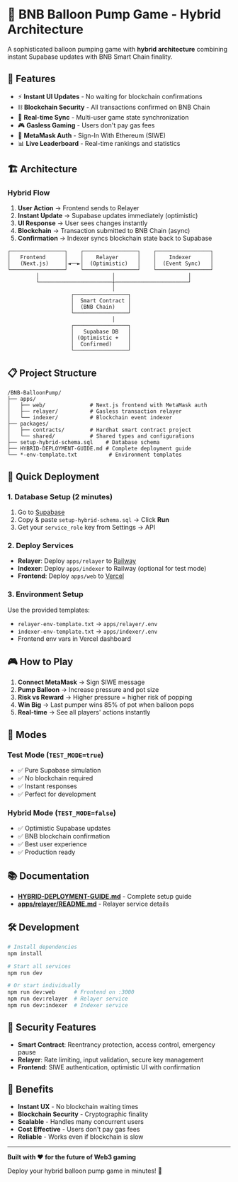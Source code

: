 # 🎈 BNB Balloon Pump Game - Hybrid Architecture

A sophisticated balloon pumping game with **hybrid architecture** combining instant Supabase updates with BNB Smart Chain finality.

## 🌟 Features

- ⚡ **Instant UI Updates** - No waiting for blockchain confirmations
- ⛓️ **Blockchain Security** - All transactions confirmed on BNB Chain  
- 🔄 **Real-time Sync** - Multi-user game state synchronization
- 🎮 **Gasless Gaming** - Users don't pay gas fees
- 🔐 **MetaMask Auth** - Sign-In With Ethereum (SIWE)
- 📊 **Live Leaderboard** - Real-time rankings and statistics

## 🏗️ Architecture

### Hybrid Flow
1. **User Action** → Frontend sends to Relayer
2. **Instant Update** → Supabase updates immediately (optimistic)
3. **UI Response** → User sees changes instantly
4. **Blockchain** → Transaction submitted to BNB Chain (async)
5. **Confirmation** → Indexer syncs blockchain state back to Supabase

```
┌─────────────────┐    ┌─────────────────┐    ┌─────────────────┐
│   Frontend      │    │    Relayer      │    │    Indexer      │
│   (Next.js)     │◄──►│  (Optimistic)   │    │  (Event Sync)   │
└─────────────────┘    └─────────────────┘    └─────────────────┘
         │                       │                       │
         └───────────────────────┼───────────────────────┘
                                 │
                    ┌─────────────────┐
                    │  Smart Contract │
                    │  (BNB Chain)    │
                    └─────────────────┘
                                 │
                    ┌─────────────────┐
                    │   Supabase DB   │
                    │ (Optimistic +   │
                    │  Confirmed)     │
                    └─────────────────┘
```

## 📋 Project Structure

```
/BNB-BalloonPump/
├── apps/
│   ├── web/              # Next.js frontend with MetaMask auth
│   ├── relayer/          # Gasless transaction relayer
│   └── indexer/          # Blockchain event indexer
├── packages/
│   ├── contracts/        # Hardhat smart contract project
│   └── shared/           # Shared types and configurations
├── setup-hybrid-schema.sql    # Database schema
├── HYBRID-DEPLOYMENT-GUIDE.md # Complete deployment guide
└── *-env-template.txt          # Environment templates
```

## 🚀 Quick Deployment

### 1. Database Setup (2 minutes)
1. Go to [Supabase](https://supabase.com/dashboard/project/uvmfrbiojefvtbfgbcfk/sql)
2. Copy & paste `setup-hybrid-schema.sql` → Click **Run**
3. Get your `service_role` key from Settings → API

### 2. Deploy Services
- **Relayer**: Deploy `apps/relayer` to [Railway](https://railway.app)
- **Indexer**: Deploy `apps/indexer` to Railway (optional for test mode)
- **Frontend**: Deploy `apps/web` to [Vercel](https://vercel.com)

### 3. Environment Setup
Use the provided templates:
- `relayer-env-template.txt` → `apps/relayer/.env`
- `indexer-env-template.txt` → `apps/indexer/.env`
- Frontend env vars in Vercel dashboard

## 🎮 How to Play

1. **Connect MetaMask** → Sign SIWE message
2. **Pump Balloon** → Increase pressure and pot size
3. **Risk vs Reward** → Higher pressure = higher risk of popping
4. **Win Big** → Last pumper wins 85% of pot when balloon pops
5. **Real-time** → See all players' actions instantly

## 🔧 Modes

### Test Mode (`TEST_MODE=true`)
- ✅ Pure Supabase simulation
- ✅ No blockchain required
- ✅ Instant responses
- ✅ Perfect for development

### Hybrid Mode (`TEST_MODE=false`)
- ✅ Optimistic Supabase updates
- ✅ BNB blockchain confirmation
- ✅ Best user experience
- ✅ Production ready

## 📚 Documentation

- **[HYBRID-DEPLOYMENT-GUIDE.md](./HYBRID-DEPLOYMENT-GUIDE.md)** - Complete setup guide
- **[apps/relayer/README.md](./apps/relayer/README.md)** - Relayer service details

## 🛠️ Development

```bash
# Install dependencies
npm install

# Start all services
npm run dev

# Or start individually
npm run dev:web      # Frontend on :3000
npm run dev:relayer  # Relayer service
npm run dev:indexer  # Indexer service
```

## 🔐 Security Features

- **Smart Contract**: Reentrancy protection, access control, emergency pause
- **Relayer**: Rate limiting, input validation, secure key management
- **Frontend**: SIWE authentication, optimistic UI with confirmation

## 🎯 Benefits

- **Instant UX** - No blockchain waiting times
- **Blockchain Security** - Cryptographic finality
- **Scalable** - Handles many concurrent users
- **Cost Effective** - Users don't pay gas fees
- **Reliable** - Works even if blockchain is slow

---

**Built with ❤️ for the future of Web3 gaming**

Deploy your hybrid balloon pump game in minutes! 🚀